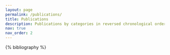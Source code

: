 ```yaml
---
layout: page
permalink: /publications/
title: Publications
description: Publications by categories in reversed chronological order. 
nav: true
nav_order: 2
---
```

<!-- _pages/publications.md -->
<div class="publications">

{% bibliography %}

</div>
